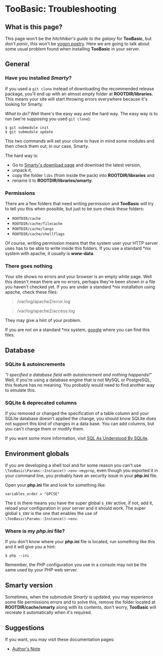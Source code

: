 # TooBasic: Troubleshooting
## What is this page?
This page won't be the _hitchhiker's guide to the galaxy_ for __TooBasic__, but
_don't panic_, this won't be [vogon poetry](http://i.imgur.com/MDIPz9j.jpg).
Here we are going to talk about some usual problem found when installing
__TooBasic__ in your server.

## General
### Have you installed _Smarty_?
If you used a `git clone` instead of downloading the recommended release package,
you'll end up with an almost empty folder at __ROOTDIR/libraries__.
This means your site will start throwing errors everywhere because it's looking
for Smarty.

_What to do?_
Well there's the easy way and the hard way.
The easy way is to run (we're supposing you used `git clone`):
```plain
$ git submodule init
$ git submodule update
```
This two commands will set your clone to have in mind some modules and then check
them out, in our case, Smarty.

The hard way is:

* Go to [Smarty's download page](http://www.smarty.net/download) and download the
latest version,
* unpack it,
* copy the folder `libs` (from inside the pack) into __ROOTDIR/libraries__ and
* rename it to __ROOTDIR/libraries/smarty__.

### Permissions
There are a few folders that need writing permission and __TooBasic__ will try to
tell you this when possible, but just to be sure check these folders:

* `ROOTDIR/cache`
* `ROOTDIR/cache/filecache`
* `ROOTDIR/cache/langs`
* `ROOTDIR/cache/shellflags`

Of course, writing permission means that the system user your HTTP server uses has
to be able to write inside this folders.
If you use a standard *nix system with apache, it usually is __www-data__.

### There goes nothing
Your site shows no errors and your browser is an empty white page.
Well this doesn't mean there are no errors, perhaps they're been shown in a file
you haven't checked yet.
If you are under a standard *nix installation using apache, check these files:
>/var/log/apache2/error.log

>/var/log/apache2/access.log

They may give a hint of your problem.

If you are not on a standard *nix system,
[google](https://www.google.com/search?q=apache+logs+location) where you can find
this files.

## Database
### SQLite & autoincrements
_"I specified a database field with autoincrement and nothing happends!"_
Well, if you're using a database engine that is not MySQL or PostgreSQL, this
feature has no meaning. You probably would need to find another way to emulate
this.

### SQLite & deprecated columns
If you removed or changed the specification of a table column and your SQLite
database doesn't applied the change, you should know SQLite does not support this
kind of changes in a data base.
You can add columns, but you can't change them or modify them.

If you want some more information, visit [SQL As Understood By
SQLite](http://sqlite.org/lang_altertable.html).

## Environment globals
If you are developing a shell tool and for some reason you can't use
`\TooBasic\Params::Instance()->env->myprop`, even though you exported it in your
command line, you probably have an security issue in your __php.ini__ file.

Open your __php.ini__ file and look for something like:
```
variables_order = "GPCSE"
```
The `E` in there means you have the super global `$_ENV` active, if not, add it,
reload your configuration in your server and it should work.
The super global `$_ENV` is the one that enables the use of
`\TooBasic\Params::Instance()->env`.

### Where is my _php.ini_ file?
If you don't know where your __php.ini__ file is located, run something like this
and it will give you a hint:
```
$ php --ini
```

Remember, the PHP configuration you use in a console may not be the same used by
your PHP web server.

## Smarty version
Sometimes, when the submodule _Smarty_ is updated, you may experience some file
permissions errors and to solve this, remove the folder located at
__ROOTDIR/cache/smarty__ along with its contents, don't worry, __TooBasic__ will
recreate it automatically when it's required.

## Suggestions
If you want, you may visit these documentation pages:

* [Author's Note](authorsnote.md)
